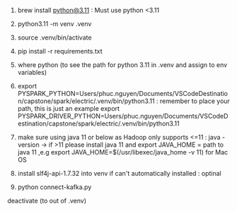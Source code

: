 1. brew install python@3.11 : Must use python <3.11

2. python3.11 -m venv .venv

3. source .venv/bin/activate

4. pip install -r requirements.txt

5. where python (to see the path for python 3.11 in .venv and assign to env variables)

6. export PYSPARK_PYTHON=Users/phuc.nguyen/Documents/VSCodeDestination/capstone/spark/electric/.venv/bin/python3.11 : remember to place your path, this is just an example
   export PYSPARK_DRIVER_PYTHON=Users/phuc.nguyen/Documents/VSCodeDestination/capstone/spark/electric/.venv/bin/python3.11

7. make sure using java 11 or below as Hadoop only supports <=11 : java -version -> if >11 please install java 11 and export JAVA_HOME = path to java 11 ,e.g export JAVA_HOME=$(/usr/libexec/java_home -v 11) for Mac OS

8. install slf4j-api-1.7.32 into venv if can't automatically installed : optinal

9. python connect-kafka.py

deactivate (to out of .venv)
